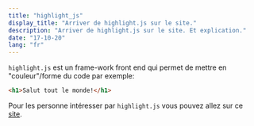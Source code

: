 ```yaml
---
title: "highlight_js"
display_title: "Arriver de highlight.js sur le site."
description: "Arriver de highlight.js sur le site. Et explication."
date: "17-10-20"
lang: "fr"
---
```


`highlight.js` est un frame-work front end qui permet de mettre en "couleur"/forme du code par exemple:

```html
<h1>Salut tout le monde!</h1>
```

Pour les personne intéresser par `highlight.js` vous pouvez allez sur ce [site](https://highlightjs.org).